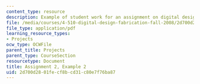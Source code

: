 ```yaml
---
content_type: resource
description: Example of student work for an assignment on digital design and fabrication.
file: /media/courses/4-510-digital-design-fabrication-fall-2008/2d700d2801fecf8bcd31c80e7f76ba87_assn2_example2.pdf
file_type: application/pdf
learning_resource_types:
- Projects
ocw_type: OCWFile
parent_title: Projects
parent_type: CourseSection
resourcetype: Document
title: Assignment 2, Example 2
uid: 2d700d28-01fe-cf8b-cd31-c80e7f76ba87
---
```

